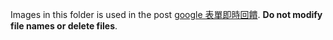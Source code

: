 Images in this folder is used in the post [google 表單即時回饋](https://liao961120.github.io/2018/04/20/gsheet_survey.html). **Do not modify file names or delete files**.